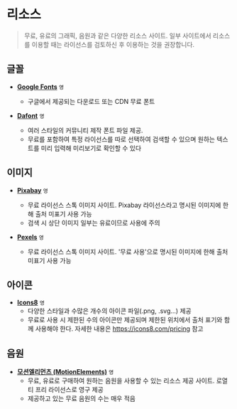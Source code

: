# 리소스

> 무료, 유료의 그래픽, 음원과 같은 다양한 리소스 사이트. 일부 사이트에서 리소스를 이용할 때는 라이선스를 검토하신 후 이용하는 것을 권장합니다.

## 글꼴

- **[Google Fonts](https://fonts.google.com)** `영`

  - 구글에서 제공되는 다운로드 또는 CDN 무료 폰트

- **[Dafont](https://www.dafont.com)** `영`
  - 여러 스타일의 커뮤니티 제작 폰트 파일 제공.
  - 무료를 포함하여 특정 라이선스를 따로 선택하여 검색할 수 있으며 원하는 텍스트를 미리 입력해 미리보기로 확인할 수 있다

## 이미지

- **[Pixabay](https://pixabay.com)** `영`

  - 무료 라이선스 스톡 이미지 사이트. Pixabay 라이선스라고 명시된 이미지에 한해 출처 미표기 사용 가능
  - 검색 시 상단 이미지 일부는 유료이므로 사용에 주의

- **[Pexels](https://www.pexels.com)** `영`
  - 무료 라이선스 스톡 이미지 사이트. '무료 사용'으로 명시된 이미지에 한해 출처 미표기 사용 가능

## 아이콘

- **[Icons8](https://icons8.com)** `영`
  - 다양한 스타일과 수많은 개수의 아이콘 파일(.png, .svg...) 제공
  - 무료로 사용 시 제한된 수의 아이콘만 제공되며 제한된 위치에서 출처 표기와 함께 사용해야 한다. 자세한 내용은 https://icons8.com/pricing 참고

## 음원

- **[모션엘리먼츠 (MotionElements)](https://www.motionelements.com)** `영`
  - 무료, 유료로 구매하여 원하는 음원을 사용할 수 있는 리소스 제공 사이트. 로열티 프리 라이선스로 영구 제공
  - 제공하고 있는 무료 음원의 수는 매우 적음
